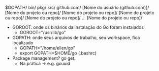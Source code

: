 $GOPATH/
    bin/
    pkg/
    src/
        github.com/
            [Nome do usuário (github.com)]/
                [Nome do projeto ou repo]/
                [Nome do projeto ou repo]/
                [Nome do projeto ou repo]/
                [Nome do projeto ou repo]/
                ...
                [Nome do projeto ou repo]/
- GOROOT: onde os binários da instalação do Go foram instalados
    - GOROOT="/usr/lib/go"
- GOPATH: onde seus arquivos de trabalho, seu workspace, fica localizado
    - GOPATH="/home/ellen/go"
    - export GOPATH=$HOME/go (.bashrc)
- Package management? go get.
    - Na prática → e.g. gouuid
